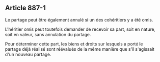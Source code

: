 Article 887-1
----
Le partage peut être également annulé si un des cohéritiers y a été omis.

L'héritier omis peut toutefois demander de recevoir sa part, soit en nature,
soit en valeur, sans annulation du partage.

Pour déterminer cette part, les biens et droits sur lesquels a porté le partage
déjà réalisé sont réévalués de la même manière que s'il s'agissait d'un nouveau
partage.
